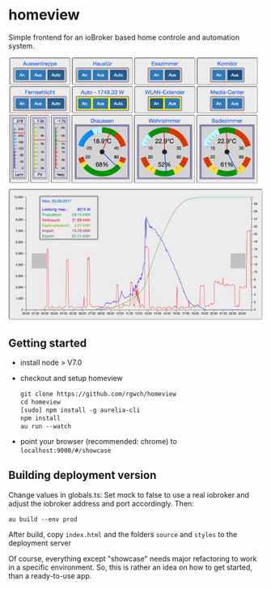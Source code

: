 # homeview
Simple frontend for an ioBroker based home controle and automation system.

![Homeview](img/homeview_2017_09_23.jpg)
![solar](img/homeview_2017_09_25.jpg)

## Getting started

- install node > V7.0

- checkout and setup homeview

      git clone https://github.com/rgwch/homeview
      cd homeview
      [sudo] npm install -g aurelia-cli
      npm install
      au run --watch
    
- point your browser (recommended: chrome) to `localhost:9000/#/showcase`    

## Building deployment version

Change values in globals.ts: Set mock to false to use a real iobroker and adjust the iobroker address and port accordingly. Then:

    au build --env prod
    
After build, copy `index.html`  and the folders `source` and `styles` to the deployment server    

Of course, everything except "showcase" needs major refactoring to work in a specific environment.
So, this is rather an idea on how to get started, than a ready-to-use app.
